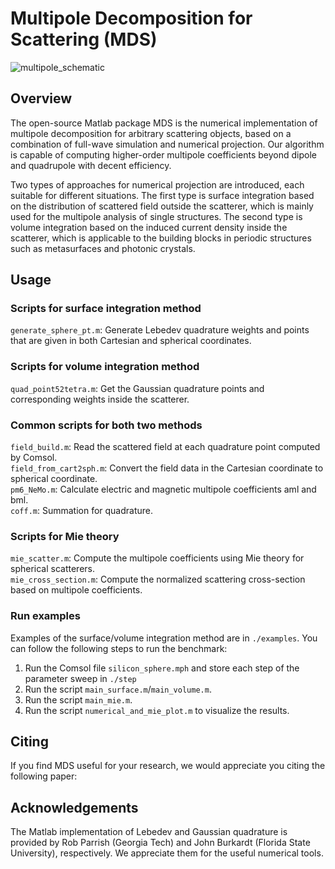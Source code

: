 # Multipole Decomposition for Scattering (MDS)
![multipole_schematic](/assets/img/fig_schematic.png)

## Overview
The open-source Matlab package MDS is the numerical implementation of multipole decomposition for arbitrary scattering objects, based on a combination of full-wave simulation and numerical projection. Our algorithm is capable of computing higher-order multipole coefficients beyond dipole and quadrupole with decent efficiency. 

Two types of approaches for numerical projection are introduced, each suitable for different situations. The first type is surface integration based on the distribution of scattered field outside the scatterer, which is mainly used for the multipole analysis of single structures. The second type is volume integration based on the induced current density inside the scatterer, which is applicable to the building blocks in periodic structures such as metasurfaces and photonic crystals. 

## Usage
### Scripts for surface integration method
`generate_sphere_pt.m`: Generate Lebedev quadrature weights and points that are given in both Cartesian and spherical coordinates.

### Scripts for volume integration method
`quad_point52tetra.m`: Get the Gaussian quadrature points and corresponding weights inside the scatterer. 

### Common scripts for both two methods
`field_build.m`: Read the scattered field at each quadrature point computed by Comsol. \
`field_from_cart2sph.m`: Convert the field data in the Cartesian coordinate to spherical coordinate. \
`pm6_NeMo.m`: Calculate electric and magnetic multipole coefficients aml and bml. \
`coff.m`: Summation for quadrature. 

### Scripts for Mie theory
`mie_scatter.m`: Compute the multipole coefficients using Mie theory for spherical scatterers. \
`mie_cross_section.m`: Compute the normalized scattering cross-section based on multipole coefficients. 

### Run examples
Examples of the surface/volume integration method are in `./examples`. You can follow the following steps to run the benchmark:
1. Run the Comsol file `silicon_sphere.mph` and store each step of the parameter sweep in `./step`
2. Run the script `main_surface.m`/`main_volume.m`.
3. Run the script `main_mie.m`.
4. Run the script `numerical_and_mie_plot.m` to visualize the results. 

## Citing
If you find MDS useful for your research, we would appreciate you citing the following paper:

## Acknowledgements
The Matlab implementation of Lebedev and Gaussian quadrature is provided by Rob Parrish (Georgia Tech) and John Burkardt (Florida State University), respectively. We appreciate them for the useful numerical tools. 
